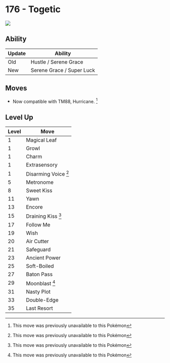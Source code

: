 # 176 - Togetic
![][176]

## Ability

Update | Ability
---    | ---
Old    | Hustle / Serene Grace
New    | Serene Grace / Super Luck

## Moves

 - Now compatible with TM88, Hurricane. [^1]

## Level Up

Level | Move
---   | ---
  1   | Magical Leaf
  1   | Growl
  1   | Charm
  1   | Extrasensory
  1   | Disarming Voice [^1]
  5   | Metronome
  8   | Sweet Kiss
 11   | Yawn
 13   | Encore
 15   | Draining Kiss [^1]
 17   | Follow Me
 19   | Wish
 20   | Air Cutter
 21   | Safeguard
 23   | Ancient Power
 25   | Soft-Boiled
 27   | Baton Pass
 29   | Moonblast [^1]
 31   | Nasty Plot
 33   | Double-Edge
 35   | Last Resort




[^1]: This move was previously unavailable to this Pokémon

[176]: ../img/pokemon/176.png
